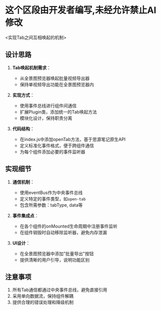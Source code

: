 # 这个区段由开发者编写,未经允许禁止AI修改
<实现Tab之间互相唤起的机制>

## 设计思路

1. **Tab唤起机制需求**：
   - 从全景图预览器唤起批量视频导出器
   - 保持单视频导出功能在全景图预览器内

2. **实现方式**：
   - 使用事件总线进行组件间通信
   - 扩展Plugin类，添加统一的Tab唤起方法
   - 模块化设计，保持职责分离

3. **代码结构**：
   - 在index.js中添加openTab方法，基于思源笔记原生API
   - 定义标准化事件格式，便于跨组件通信
   - 为每个组件添加必要的事件监听器

## 实现细节

1. **通信机制**：
   - 使用eventBus作为中央事件总线
   - 定义特定的事件类型，如`open-tab`
   - 包含所需参数：tabType, data等

2. **事件集成点**：
   - 在各个组件的onMounted生命周期中注册事件监听
   - 在组件销毁时自动移除监听器，避免内存泄漏

3. **UI设计**：
   - 在全景图预览器中添加"批量导出"按钮
   - 提供清晰的用户引导，说明功能区别

## 注意事项

1. 所有Tab通信都通过中央事件总线，避免直接引用
2. 采用单向数据流，保持组件解耦
3. 提供合理的错误处理和降级机制 